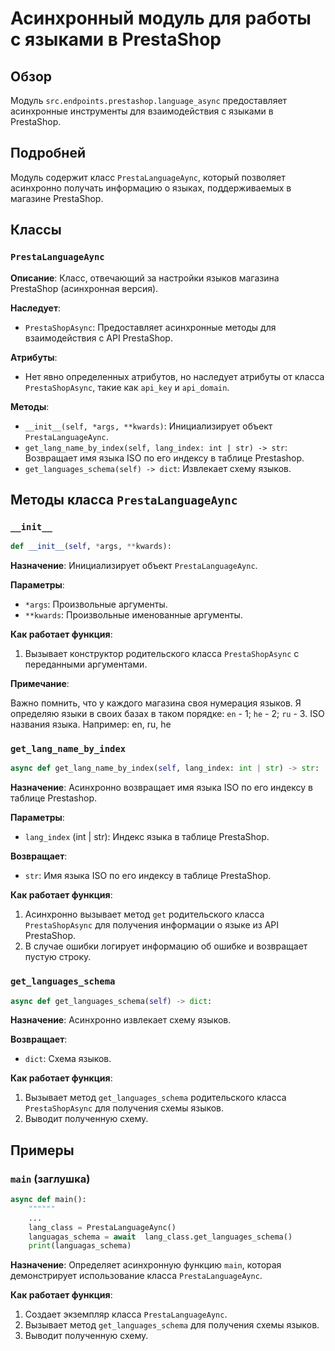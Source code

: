 # Асинхронный модуль для работы с языками в PrestaShop

## Обзор

Модуль `src.endpoints.prestashop.language_async` предоставляет асинхронные инструменты для взаимодействия с языками в PrestaShop.

## Подробней

Модуль содержит класс `PrestaLanguageAync`, который позволяет асинхронно получать информацию о языках, поддерживаемых в магазине PrestaShop.

## Классы

### `PrestaLanguageAync`

**Описание**: Класс, отвечающий за настройки языков магазина PrestaShop (асинхронная версия).

**Наследует**:

*   `PrestaShopAsync`: Предоставляет асинхронные методы для взаимодействия с API PrestaShop.

**Атрибуты**:

*   Нет явно определенных атрибутов, но наследует атрибуты от класса `PrestaShopAsync`, такие как `api_key` и `api_domain`.

**Методы**:

*   `__init__(self, *args, **kwards)`: Инициализирует объект `PrestaLanguageAync`.
*   `get_lang_name_by_index(self, lang_index: int | str) -> str`: Возвращает имя языка ISO по его индексу в таблице Prestashop.
*   `get_languages_schema(self) -> dict`: Извлекает схему языков.

## Методы класса `PrestaLanguageAync`

### `__init__`

```python
def __init__(self, *args, **kwards):
```

**Назначение**: Инициализирует объект `PrestaLanguageAync`.

**Параметры**:

*   `*args`: Произвольные аргументы.
*   `**kwards`: Произвольные именованные аргументы.

**Как работает функция**:

1.  Вызывает конструктор родительского класса `PrestaShopAsync` с переданными аргументами.

**Примечание**:

Важно помнить, что у каждого магазина своя нумерация языков. Я определяю языки в своих базах в таком порядке:
`en` - 1;
`he` - 2;
`ru` - 3.
ISO названия языка. Например: en, ru, he

### `get_lang_name_by_index`

```python
async def get_lang_name_by_index(self, lang_index: int | str) -> str:
```

**Назначение**: Асинхронно возвращает имя языка ISO по его индексу в таблице Prestashop.

**Параметры**:

*   `lang_index` (int | str): Индекс языка в таблице PrestaShop.

**Возвращает**:

*   `str`: Имя языка ISO по его индексу в таблице PrestaShop.

**Как работает функция**:

1.  Асинхронно вызывает метод `get` родительского класса `PrestaShopAsync` для получения информации о языке из API PrestaShop.
2.  В случае ошибки логирует информацию об ошибке и возвращает пустую строку.

### `get_languages_schema`

```python
async def get_languages_schema(self) -> dict:
```

**Назначение**: Асинхронно извлекает схему языков.

**Возвращает**:

*   `dict`: Схема языков.

**Как работает функция**:

1.  Вызывает метод `get_languages_schema` родительского класса `PrestaShopAsync` для получения схемы языков.
2.  Выводит полученную схему.

## Примеры

### `main` (заглушка)

```python
async def main():
    """"""
    ...
    lang_class = PrestaLanguageAync()
    languagas_schema = await  lang_class.get_languages_schema()
    print(languagas_schema)
```

**Назначение**: Определяет асинхронную функцию `main`, которая демонстрирует использование класса `PrestaLanguageAync`.

**Как работает функция**:

1.  Создает экземпляр класса `PrestaLanguageAync`.
2.  Вызывает метод `get_languages_schema` для получения схемы языков.
3.  Выводит полученную схему.